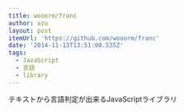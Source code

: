 ```yaml
---
title: wooorm/franc
author: azu
layout: post
itemUrl: 'https://github.com/wooorm/franc'
date: '2014-11-13T13:51:00.535Z'
tags:
  - JavaScript
  - 言語
  - library
---
```

テキストから言語判定が出来るJavaScriptライブラリ
